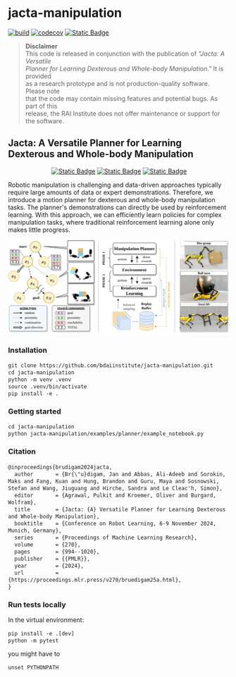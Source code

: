 # jacta-manipulation
[![build](https://github.com/bdaiinstitute/jacta-manipulation/actions/workflows/build.yml/badge.svg)](https://github.com/bdaiinstitute/jacta-manipulation/actions/workflows/build.yml)
[![codecov](https://codecov.io/gh/bdaiinstitute/jacta-manipulation/graph/badge.svg?token=SH5Y2J032M)](https://codecov.io/gh/bdaiinstitute/jacta-manipulation)
[![Static Badge](https://img.shields.io/badge/documentation-latest-8A2BE2)](https://upgraded-disco-qzn7k5e.pages.github.io)

> **Disclaimer**  
> This code is released in conjunction with the publication of _"Jacta: A Versatile<br>
> Planner for Learning Dexterous and Whole-body Manipulation."_ It is provided<br>
> as a research prototype and is not production-quality software. Please note<br>
> that the code may contain missing features and potential bugs. As part of this<br>
> release, the RAI Institute does not offer maintenance or support for the software.

## Jacta: A Versatile Planner for Learning Dexterous and Whole-body Manipulation
<div align="center">
  
[![Static Badge](https://img.shields.io/badge/ArXiv-8C48FC?style=for-the-badge)](https://arxiv.org/pdf/2408.01258)
[![Static Badge](https://img.shields.io/badge/Project_Page-8C48FC?style=for-the-badge)](https://jacta-manipulation.github.io/)
[![Static Badge](https://img.shields.io/badge/RAI_Institute-8C48FC?style=for-the-badge)](https://rai-inst.com/resources/papers/jacta-a-versatile-planner-for-learning-dexterous-and-whole-body-manipulation/)

</div>
Robotic manipulation is challenging and data-driven approaches typically require large amounts of data or expert demonstrations. Therefore, we introduce a motion planner for dexterous and whole-body manipulation tasks. The planner's demonstrations can directly be used by reinforcement learning. With this approach, we can efficiently learn policies for complex manipulation tasks, where traditional reinforcement learning alone only makes little progress.


![Jacta Manipulation](docs/source/_static/images/jacta_overview.jpg)

### Installation
```
git clone https://github.com/bdaiinstitute/jacta-manipulation.git
cd jacta-manipulation
python -m venv .venv
source .venv/bin/activate
pip install -e .
```

### Getting started
```
cd jacta-manipulation
python jacta-manipulation/examples/planner/example_notebook.py
```


### Citation
```
@inproceedings{brudigam2024jacta,
  author       = {Br{\"u}digam, Jan and Abbas, Ali-Adeeb and Sorokin, Maks and Fang, Kuan and Hung, Brandon and Guru, Maya and Sosnowski, Stefan and Wang, Jiuguang and Hirche, Sandra and Le Cleac'h, Simon},
  editor       = {Agrawal, Pulkit and Kroemer, Oliver and Burgard, Wolfram},
  title        = {Jacta: {A} Versatile Planner for Learning Dexterous and Whole-body Manipulation},
  booktitle    = {Conference on Robot Learning, 6-9 November 2024, Munich, Germany},
  series       = {Proceedings of Machine Learning Research},
  volume       = {270},
  pages        = {994--1020},
  publisher    = {{PMLR}},
  year         = {2024},
  url          = {https://proceedings.mlr.press/v270/bruedigam25a.html},
}
```

### Run tests locally
In the virtual environment:
```
pip install -e .[dev]
python -m pytest
```
you might have to
```
unset PYTHONPATH
```